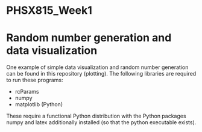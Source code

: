 # PHSX815_Week1

# Random number generation and data visualization

One example of simple data visualization and random number generation can be found in this repository (plotting). The following libraries are required to run these programs:

* rcParams
* numpy
* matplotlib (Python)

These require a functional Python distribution with the Python packages numpy and latex additionally installed (so that the python executable exists).
